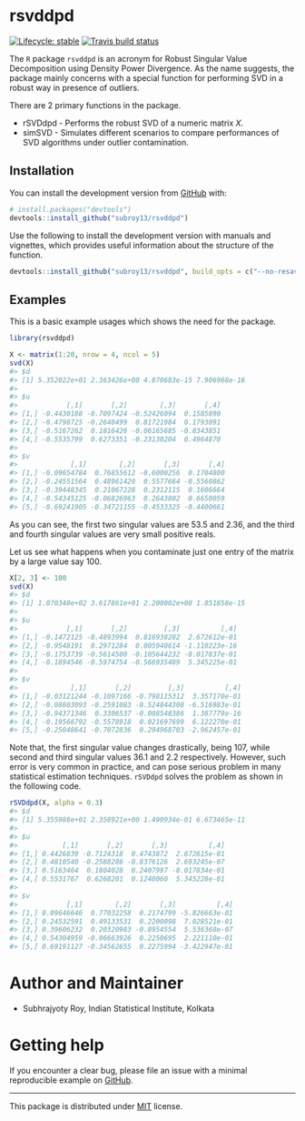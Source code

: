 
# rsvddpd

<!-- badges: start -->

[![Lifecycle:
stable](https://img.shields.io/badge/lifecycle-stable-brightgreen.svg)](https://www.tidyverse.org/lifecycle/#stable)
[![Travis build
status](https://travis-ci.com/subroy13/rsvddpd.svg?branch=master)](https://travis-ci.com/subroy13/rsvddpd)
<!-- badges: end -->

The `R` package `rsvddpd` is an acronym for Robust Singular Value
Decomposition using Density Power Divergence. As the name suggests, the
package mainly concerns with a special function for performing SVD in a
robust way in presence of outliers.

There are 2 primary functions in the package.

-   rSVDdpd - Performs the robust SVD of a numeric matrix *X*.
-   simSVD - Simulates different scenarios to compare performances of
    SVD algorithms under outlier contamination.

## Installation

You can install the development version from
[GitHub](https://github.com/subroy13/rsvddpd) with:

``` r
# install.packages("devtools")
devtools::install_github("subroy13/rsvddpd")
```

Use the following to install the development version with manuals and
vignettes, which provides useful information about the structure of the
function.

``` r
devtools::install_github("subroy13/rsvddpd", build_opts = c("--no-resave-data"), build_manual = TRUE, build_vignettes = TRUE)
```

## Examples

This is a basic example usages which shows the need for the package.

``` r
library(rsvddpd)

X <- matrix(1:20, nrow = 4, ncol = 5)
svd(X)
#> $d
#> [1] 5.352022e+01 2.363426e+00 4.870683e-15 7.906968e-16
#> 
#> $u
#>            [,1]       [,2]        [,3]       [,4]
#> [1,] -0.4430188 -0.7097424 -0.52426094  0.1585890
#> [2,] -0.4798725 -0.2640499  0.81721984  0.1793091
#> [3,] -0.5167262  0.1816426 -0.06165685 -0.8343851
#> [4,] -0.5535799  0.6273351 -0.23130204  0.4964870
#> 
#> $v
#>             [,1]        [,2]       [,3]       [,4]
#> [1,] -0.09654784  0.76855612 -0.6000256  0.1704800
#> [2,] -0.24551564  0.48961420  0.5577664 -0.5560862
#> [3,] -0.39448345  0.21067228  0.2312115  0.1606664
#> [4,] -0.54345125 -0.06826963  0.2643802  0.6650059
#> [5,] -0.69241905 -0.34721155 -0.4533325 -0.4400661
```

As you can see, the first two singular values are 53.5 and 2.36, and the
third and fourth singular values are very small positive reals.

Let us see what happens when you contaminate just one entry of the
matrix by a large value say 100.

``` r
X[2, 3] <- 100
svd(X)
#> $d
#> [1] 1.070340e+02 3.617861e+01 2.200002e+00 1.851858e-15
#> 
#> $u
#>            [,1]       [,2]         [,3]          [,4]
#> [1,] -0.1472125 -0.4893994  0.816938282  2.672612e-01
#> [2,] -0.9548191  0.2971284  0.005940614 -1.110223e-16
#> [3,] -0.1753739 -0.5614500 -0.105644232 -8.017837e-01
#> [4,] -0.1894546 -0.5974754 -0.566935489  5.345225e-01
#> 
#> $v
#>             [,1]       [,2]         [,3]          [,4]
#> [1,] -0.03121244 -0.1097166 -0.798115312  3.357170e-01
#> [2,] -0.08603093 -0.2591083 -0.524844308 -6.516983e-01
#> [3,] -0.94371346  0.3306537 -0.008548386  1.387779e-16
#> [4,] -0.19566792 -0.5578918  0.021697699  6.122270e-01
#> [5,] -0.25048641 -0.7072836  0.294968703 -2.962457e-01
```

Note that, the first singular value changes drastically, being 107,
while second and third singular values 36.1 and 2.2 respectively.
However, such error is very common in practice, and can pose serious
problem in many statistical estimation techniques. `rSVDdpd` solves the
problem as shown in the following code.

``` r
rSVDdpd(X, alpha = 0.3)
#> $d
#> [1] 5.355988e+01 2.358921e+00 1.490934e-01 6.673465e-11
#> 
#> $u
#>           [,1]       [,2]       [,3]          [,4]
#> [1,] 0.4426839 -0.7124318  0.4743872  2.672615e-01
#> [2,] 0.4810540 -0.2588286 -0.8376126  2.693245e-07
#> [3,] 0.5163464  0.1804028  0.2407997 -8.017834e-01
#> [4,] 0.5531767  0.6268201  0.1240060  5.345228e-01
#> 
#> $v
#>            [,1]        [,2]       [,3]          [,4]
#> [1,] 0.09646646  0.77032258  0.2174799 -5.826663e-01
#> [2,] 0.24532591  0.49133531  0.2200098  7.028521e-01
#> [3,] 0.39606232  0.20320983 -0.8954554  5.536368e-07
#> [4,] 0.54304959 -0.06663926  0.2250695  2.221110e-01
#> [5,] 0.69191127 -0.34562655  0.2275994 -3.422947e-01
```

# Author and Maintainer

-   Subhrajyoty Roy, Indian Statistical Institute, Kolkata

# Getting help

If you encounter a clear bug, please file an issue with a minimal
reproducible example on
[GitHub](https://github.com/subroy13/rsvddpd/issues).

------------------------------------------------------------------------

This package is distributed under
[MIT](https://github.com/subroy13/rsvddpd/blob/master/LICENSE.md)
license.
